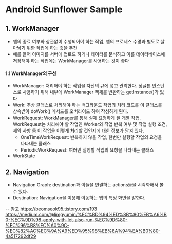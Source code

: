 # Android Sunflower Sample

## 1. WorkManager
 - 앱의 종료 여부와 상관없이 수행되어야 하는 작업, 앱의 프로세스 수명과 별도로 살아남기 위한 작업에 하는 것을 추천
 - 예를 들어 이미지를 서버에 업로드 하거나 데이터를 분석하고 이를 데이터베이스에 저장해야 하는 작업에는 WorkManager를 사용하는 것이 좋다

 #### 1.1 WorkManager의 구성
  - WorkManager: 처리해야 하는 작업을 자신의 큐에 넣고 관리한다. 싱글톤 인스턴스로 사용하기 위해 내부에 WorkManager 객체를 반환하는 getInstance()가 있다
  - Work: 추상 클래스로 처리해야 하는 백그라운드 작업의 처리 코드를 이 클래스를 상속받아 doWork() 메서드를 오버라이드 하여 작성하게 된다.
  - WorkRequest: WorkManager를 통해 실제 요청하게 될 개별 작업. WorkRequest는 처리해야 할 작업인 Worker와 작업 반복 여부 및 작업 실행 조건, 제약 사항 등 이 작업을 어떻게 처리할 것인지에 대한 정보가 담겨 있다.
    - OneTimeWorkRequest: 반복하지 않을 작업, 한번만 실행할 작업의 요청을 나타내는 클래스
    - PeriodicWorkRequest: 여러번 실행할 작업의 요청을 나타내는 클래스
  - WorkState

## 2. Navigation
 - Navigation Graph: destination과 이들을 연결하는 actions들을 시각화해서 볼 수 있다.
 - Destination: Navigation을 이용해 이동하는 앱의 특정 화면을 말한다.



--
참고
https://beomseok95.tistory.com/193
https://medium.com/@limgyumin/%EC%BD%94%ED%8B%80%EB%A6%B0-%EC%9D%98-apply-with-let-also-run-%EC%9D%80-%EC%96%B8%EC%A0%9C-%EC%82%AC%EC%9A%A9%ED%95%98%EB%8A%94%EA%B0%80-4a517292df29

